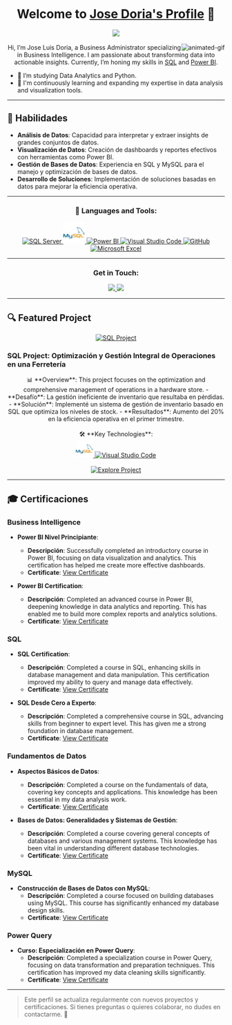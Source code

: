 <p align="center">
<h1 align="center">Welcome to <a href="https://github.com/Josedoria93">Jose Doria's Profile</a> 👋</h1>
<p align="center">
<a href="https://github.com/DenverCoder1/readme-typing-svg">
<img src="https://readme-typing-svg.herokuapp.com?font=IBM+Plex+Sans&color=F72EE2&size=25&lines=Welcome+to+my+GitHub+Profile!;Business+Administrator+specialized+in+Business+Intelligence;Currently+learning+SQL+and+Power+BI" />
</a>
</p>
</p>

<p align="center">
<img align="right" src="https://media.giphy.com/media/M9gbBd9nbDrOTu1Mqx/giphy.gif" alt="animated-gif">
</p>

<p align="center">
Hi, I’m Jose Luis Doria, a Business Administrator specializing in Business Intelligence. I am passionate about transforming data into actionable insights. Currently, I’m honing my skills in <a href="https://www.microsoft.com/en-us/sql-server" target="_blank">SQL</a> and <a href="https://powerbi.microsoft.com/" target="_blank">Power BI</a>.
</p>

<ul>
<li>🎒 I’m studying Data Analytics and Python.</li>
<li>🌱 I'm continuously learning and expanding my expertise in data analysis and visualization tools.</li>
</ul>

<hr>

## 💪 Habilidades
- **Análisis de Datos**: Capacidad para interpretar y extraer insights de grandes conjuntos de datos.
- **Visualización de Datos**: Creación de dashboards y reportes efectivos con herramientas como Power BI.
- **Gestión de Bases de Datos**: Experiencia en SQL y MySQL para el manejo y optimización de bases de datos.
- **Desarrollo de Soluciones**: Implementación de soluciones basadas en datos para mejorar la eficiencia operativa.

<hr>

<h3 align="center"><strong>🤖 Languages and Tools:</strong></h3>
<p align="center">
<a href="https://www.microsoft.com/en-us/sql-server" target="_blank">
<img src="https://www.svgrepo.com/show/303229/microsoft-sql-server-logo.svg" alt="SQL Server" width="50" height="50"/>
</a>
<a href="https://www.mysql.com/" target="_blank">
<img src="https://raw.githubusercontent.com/devicons/devicon/master/icons/mysql/mysql-original-wordmark.svg" alt="MySQL" width="50" height="50"/>
</a>
<a href="https://powerbi.microsoft.com/en-us/" target="_blank">
<img src="https://d11wkw82a69pyn.cloudfront.net/wm-reply/siteassets/images/power%20bi.png" alt="Power BI" width="43" height="40"/>
</a>
<a href="https://code.visualstudio.com/" target="_blank">
<img src="https://img.icons8.com/color/48/000000/visual-studio-code-2019.png" alt="Visual Studio Code" width="30" height="30"/>
</a>
<a href="https://github.com/" target="_blank">
<img src="https://img.shields.io/badge/GitHub-181717?style=for-the-badge&logo=github&logoColor=white" alt="GitHub" width="60" height="40"/>
</a>
<a href="https://www.microsoft.com/en-us/microsoft-365/excel" target="_blank">
<img src="https://img.shields.io/badge/Microsoft_Excel-217346?style=for-the-badge&logo=microsoft-excel&logoColor=white" alt="Microsoft Excel"/>
</a>
</p>

<hr>

<h3 align="center"><strong>Get in Touch:</strong></h3>
<p align="center">
<a href="https://www.linkedin.com/in/josedoriap/" target="_blank">
<img src="https://img.shields.io/badge/linkedin-%230077B5.svg?&style=for-the-badge&logo=linkedin&logoColor=white" height=35>
</a>
<a href="mailto:joseluisdoria7@gmail.com">
<img src="https://img.shields.io/badge/Gmail-333333?style=for-the-badge&logo=gmail&logoColor=red" height=35>
</a>
</p>

<hr>

## 🔍 <strong>Featured Project</strong>
<p align="center">
<a href="https://github.com/Josedoria93/sql_project" target="_blank">
<img src="https://img.shields.io/badge/SQL_Project-007ACC?style=for-the-badge&logo=github&logoColor=white" alt="SQL Project"/>
</a>
</p>

### SQL Project: Optimización y Gestión Integral de Operaciones en una Ferretería
<p align="center">
📊 **Overview**: This project focuses on the optimization and comprehensive management of operations in a hardware store. 
- **Desafío**: La gestión ineficiente de inventario que resultaba en pérdidas.
- **Solución**: Implementé un sistema de gestión de inventario basado en SQL que optimiza los niveles de stock.
- **Resultados**: Aumento del 20% en la eficiencia operativa en el primer trimestre.
<br><br>
🛠️ **Key Technologies**:
<br>
<a href="https://www.mysql.com/" target="_blank">
<img src="https://raw.githubusercontent.com/devicons/devicon/master/icons/mysql/mysql-original-wordmark.svg" alt="MySQL" width="40" height="40"/>
</a>
<a href="https://code.visualstudio.com/" target="_blank">
<img src="https://img.icons8.com/color/48/000000/visual-studio-code-2019.png" alt="Visual Studio Code" width="40" height="40"/>
</a>
<br><br>
<a href="https://github.com/Josedoria93/sql_project" target="_blank">
<img src="https://img.shields.io/badge/Explore%20Project-Click%20Here-brightgreen?style=flat&logo=github" alt="Explore Project"/>
</a>
</p>

<hr>

## 🎓 <strong>Certificaciones</strong>

### Business Intelligence
- **Power BI Nivel Principiante**: 
  - **Descripción**: Successfully completed an introductory course in Power BI, focusing on data visualization and analytics. This certification has helped me create more effective dashboards.
  - **Certificate**: [View Certificate](https://app.kajabi.com/certificates/c5c14003)
  
- **Power BI Certification**: 
  - **Descripción**: Completed an advanced course in Power BI, deepening knowledge in data analytics and reporting. This has enabled me to build more complex reports and analytics solutions.
  - **Certificate**: [View Certificate](https://www.coderhouse.com/co/certificados/66e1e67b30a56410b56854d7?lang=es)

### SQL
- **SQL Certification**: 
  - **Descripción**: Completed a course in SQL, enhancing skills in database management and data manipulation. This certification improved my ability to query and manage data effectively.
  - **Certificate**: [View Certificate](https://www.coderhouse.com/co/certificados/66cf1e7a202ee828ef4ebae8?lang=es)

- **SQL Desde Cero a Experto**: 
  - **Descripción**: Completed a comprehensive course in SQL, advancing skills from beginner to expert level. This has given me a strong foundation in database management.
  - **Certificate**: [View Certificate](https://postimg.cc/N9Kg9rv7)

### Fundamentos de Datos
- **Aspectos Básicos de Datos**: 
  - **Descripción**: Completed a course on the fundamentals of data, covering key concepts and applications. This knowledge has been essential in my data analysis work.
  - **Certificate**: [View Certificate](https://www.coursera.org/account/accomplishments/verify/5GGZEF6HEMN0?utm_source=link&utm_medium=certificate&utm_content=cert_image&utm_campaign=sharing_cta&utm_product=course)

- **Bases de Datos: Generalidades y Sistemas de Gestión**: 
  - **Descripción**: Completed a course covering general concepts of databases and various management systems. This knowledge has been vital in understanding different database technologies.
  - **Certificate**: [View Certificate](https://postimg.cc/RWS90LJn)

### MySQL
- **Construcción de Bases de Datos con MySQL**: 
  - **Descripción**: Completed a course focused on building databases using MySQL. This course has significantly enhanced my database design skills.
  - **Certificate**: [View Certificate](https://postimg.cc/QVBZgy5S)

### Power Query
- **Curso: Especialización en Power Query**: 
  - **Descripción**: Completed a specialization course in Power Query, focusing on data transformation and preparation techniques. This certification has improved my data cleaning skills significantly.
  - **Certificate**: [View Certificate](https://app.kajabi.com/certificates/7402fc26)

---

> Este perfil se actualiza regularmente con nuevos proyectos y certificaciones. Si tienes preguntas o quieres colaborar, no dudes en contactarme. 🚀




